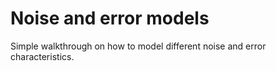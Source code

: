 # Noise and error models

Simple walkthrough on how to model different noise and error characteristics.
